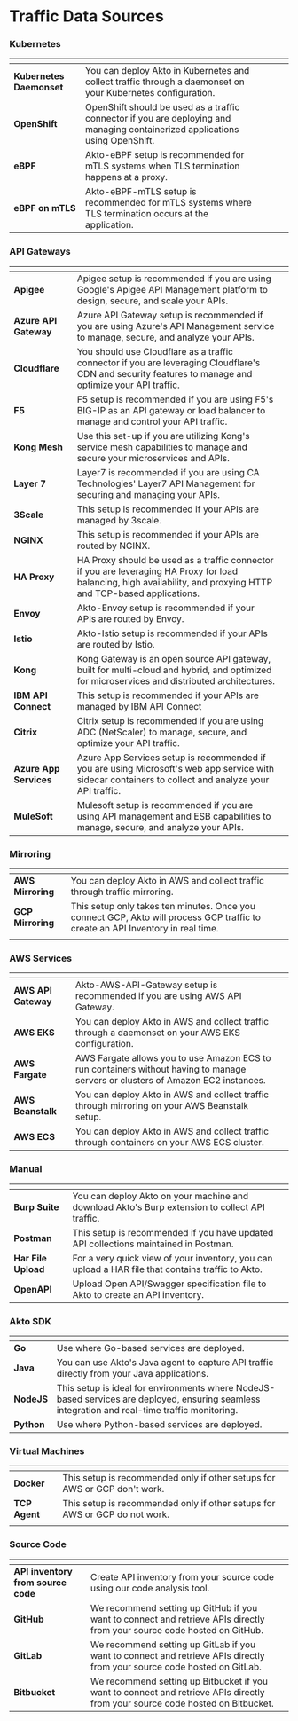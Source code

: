 # Traffic Data Sources

### Kubernetes

<table data-view="cards"><thead><tr><th></th><th></th><th></th><th data-hidden data-card-cover data-type="files"></th><th data-hidden data-card-target data-type="content-ref"></th></tr></thead><tbody><tr><td><strong>Kubernetes Daemonset</strong></td><td>You can deploy Akto in Kubernetes and collect traffic through a daemonset on your Kubernetes configuration.</td><td></td><td></td><td></td></tr><tr><td><strong>OpenShift</strong></td><td>OpenShift should be used as a traffic connector if you are deploying and managing containerized applications using OpenShift.</td><td></td><td></td><td></td></tr><tr><td><strong>eBPF</strong></td><td>Akto-eBPF setup is recommended for mTLS systems when TLS termination happens at a proxy.</td><td></td><td></td><td></td></tr><tr><td><strong>eBPF on mTLS</strong></td><td>Akto-eBPF-mTLS setup is recommended for mTLS systems where TLS termination occurs at the application.</td><td></td><td></td><td></td></tr></tbody></table>

### API Gateways

<table data-view="cards"><thead><tr><th></th><th></th><th></th></tr></thead><tbody><tr><td><strong>Apigee</strong></td><td>Apigee setup is recommended if you are using Google's Apigee API Management platform to design, secure, and scale your APIs.</td><td></td></tr><tr><td><strong>Azure API Gateway</strong></td><td>Azure API Gateway setup is recommended if you are using Azure's API Management service to manage, secure, and analyze your APIs.</td><td></td></tr><tr><td><strong>Cloudflare</strong></td><td>You should use Cloudflare as a traffic connector if you are leveraging Cloudflare's CDN and security features to manage and optimize your API traffic.</td><td></td></tr><tr><td><strong>F5</strong></td><td>F5 setup is recommended if you are using F5's BIG-IP as an API gateway or load balancer to manage and control your API traffic.</td><td></td></tr><tr><td><strong>Kong Mesh</strong></td><td>Use this set-up if you are utilizing Kong's service mesh capabilities to manage and secure your microservices and APIs.</td><td></td></tr><tr><td><strong>Layer 7</strong></td><td>Layer7 is recommended if you are using CA Technologies' Layer7 API Management for securing and managing your APIs.</td><td></td></tr><tr><td><strong>3Scale</strong></td><td>This setup is recommended if your APIs are managed by 3scale.</td><td></td></tr><tr><td><strong>NGINX</strong></td><td>This setup is recommended if your APIs are routed by NGINX.</td><td></td></tr><tr><td><strong>HA Proxy</strong></td><td>HA Proxy should be used as a traffic connector if you are leveraging HA Proxy for load balancing, high availability, and proxying HTTP and TCP-based applications.</td><td></td></tr><tr><td><strong>Envoy</strong></td><td>Akto-Envoy setup is recommended if your APIs are routed by Envoy.</td><td></td></tr><tr><td><strong>Istio</strong></td><td>Akto-Istio setup is recommended if your APIs are routed by Istio.</td><td></td></tr><tr><td><strong>Kong</strong></td><td>Kong Gateway is an open source API gateway, built for multi-cloud and hybrid, and optimized for microservices and distributed architectures.</td><td></td></tr><tr><td><strong>IBM API Connect</strong></td><td>This setup is recommended if your APIs are managed by IBM API Connect</td><td></td></tr><tr><td><strong>Citrix</strong></td><td>Citrix setup is recommended if you are using ADC (NetScaler) to manage, secure, and optimize your API traffic.</td><td></td></tr><tr><td><strong>Azure App Services</strong></td><td>Azure App Services setup is recommended if you are using Microsoft's web app service with sidecar containers to collect and analyze your API traffic.</td><td></td></tr><tr><td><strong>MuleSoft</strong></td><td>Mulesoft setup is recommended if you are using API management and ESB capabilities to manage, secure, and analyze your APIs.</td><td></td></tr></tbody></table>

### Mirroring

<table data-view="cards"><thead><tr><th></th><th></th><th></th></tr></thead><tbody><tr><td><strong>AWS Mirroring</strong></td><td>You can deploy Akto in AWS and collect traffic through traffic mirroring.</td><td></td></tr><tr><td><strong>GCP Mirroring</strong></td><td>This setup only takes ten minutes. Once you connect GCP, Akto will process GCP traffic to create an API Inventory in real time.</td><td></td></tr><tr><td></td><td></td><td></td></tr></tbody></table>



### AWS Services

<table data-view="cards"><thead><tr><th></th><th></th><th></th></tr></thead><tbody><tr><td><strong>AWS API Gateway</strong></td><td>Akto-AWS-API-Gateway setup is recommended if you are using AWS API Gateway.</td><td></td></tr><tr><td><strong>AWS EKS</strong></td><td>You can deploy Akto in AWS and collect traffic through a daemonset on your AWS EKS configuration.</td><td></td></tr><tr><td><strong>AWS Fargate</strong></td><td>AWS Fargate allows you to use Amazon ECS to run containers without having to manage servers or clusters of Amazon EC2 instances.</td><td></td></tr><tr><td><strong>AWS Beanstalk</strong></td><td>You can deploy Akto in AWS and collect traffic through mirroring on your AWS Beanstalk setup.</td><td></td></tr><tr><td><strong>AWS ECS</strong></td><td>You can deploy Akto in AWS and collect traffic through containers on your AWS ECS cluster.</td><td></td></tr></tbody></table>

### Manual

<table data-view="cards"><thead><tr><th></th><th></th><th></th></tr></thead><tbody><tr><td><strong>Burp Suite</strong></td><td>You can deploy Akto on your machine and download Akto's Burp extension to collect API traffic.</td><td></td></tr><tr><td><strong>Postman</strong></td><td>This setup is recommended if you have updated API collections maintained in Postman.</td><td></td></tr><tr><td><strong>Har File Upload</strong></td><td>For a very quick view of your inventory, you can upload a HAR file that contains traffic to Akto.</td><td></td></tr><tr><td><strong>OpenAPI</strong></td><td>Upload Open API/Swagger specification file to Akto to create an API inventory.</td><td></td></tr></tbody></table>

### Akto SDK

<table data-view="cards"><thead><tr><th></th><th></th><th></th></tr></thead><tbody><tr><td><strong>Go</strong></td><td>Use where Go-based services are deployed.</td><td></td></tr><tr><td><strong>Java</strong></td><td>You can use Akto's Java agent to capture API traffic directly from your Java applications.</td><td></td></tr><tr><td><strong>NodeJS</strong></td><td>This setup is ideal for environments where NodeJS-based services are deployed, ensuring seamless integration and real-time traffic monitoring.</td><td></td></tr><tr><td><strong>Python</strong></td><td>Use where Python-based services are deployed.</td><td></td></tr></tbody></table>

### Virtual Machines

<table data-view="cards"><thead><tr><th></th><th></th><th></th></tr></thead><tbody><tr><td><strong>Docker</strong></td><td>This setup is recommended only if other setups for AWS or GCP don't work.</td><td></td></tr><tr><td><strong>TCP Agent</strong></td><td>This setup is recommended only if other setups for AWS or GCP do not work.</td><td></td></tr><tr><td></td><td></td><td></td></tr></tbody></table>

### Source Code

<table data-view="cards"><thead><tr><th></th><th></th><th></th></tr></thead><tbody><tr><td><strong>API inventory from source code</strong></td><td>Create API inventory from your source code using our code analysis tool.</td><td></td></tr><tr><td><strong>GitHub</strong></td><td>We recommend setting up GitHub if you want to connect and retrieve APIs directly from your source code hosted on GitHub.</td><td></td></tr><tr><td><strong>GitLab</strong></td><td>We recommend setting up GitLab if you want to connect and retrieve APIs directly from your source code hosted on GitLab.</td><td></td></tr><tr><td><strong>Bitbucket</strong></td><td>We recommend setting up Bitbucket if you want to connect and retrieve APIs directly from your source code hosted on Bitbucket.</td><td></td></tr></tbody></table>

